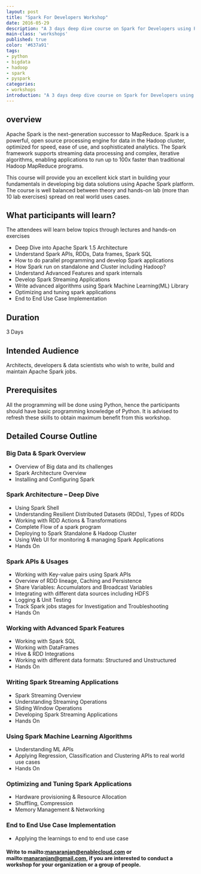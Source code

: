 ```yaml
---
layout: post
title: "Spark For Developers Workshop"
date: 2016-05-29
description: "A 3 days deep dive course on Spark for Developers using Python"
main-class: 'workshops'
published: true
color: '#637a91'
tags:
- python
- bigdata
- hadoop
- spark
- pyspark
categories:
- workshops
introduction: "A 3 days deep dive course on Spark for Developers using Python"
---
```


## overview

Apache Spark is the next-generation successor to MapReduce. Spark is a powerful, open source processing engine for data in the Hadoop cluster, optimized for speed, ease of use, and sophisticated analytics. The Spark framework supports streaming data processing and complex, iterative algorithms, enabling applications to run up to 100x faster than traditional Hadoop MapReduce programs.

This course will provide you an excellent kick start in building your fundamentals in developing big data solutions using Apache Spark platform. The course is well balanced between theory and hands-on lab (more than 10 lab exercises) spread on real world uses cases.


## What participants will learn?

The attendees will learn below topics through lectures and hands-on exercises

* Deep Dive into Apache Spark 1.5 Architecture
* Understand Spark APIs, RDDs, Data frames, Spark SQL
* How to do parallel programming and develop Spark applications
* How Spark run on standalone and Cluster including Hadoop?
* Understand Advanced Features and spark internals
* Develop Spark Streaming Applications
* Write advanced algorithms using Spark Machine Learning(ML) Library
* Optimizing and tuning spark applications
* End to End Use Case Implementation

## Duration

3 Days

## Intended Audience

Architects, developers & data scientists who wish to write, build and maintain Apache Spark jobs.

##  Prerequisites

All the programming will be done using Python, hence the participants should have basic programming knowledge of Python. It is advised to refresh these skills to obtain maximum benefit from this workshop.

## Detailed Course Outline

### Big Data & Spark Overview

* Overview of Big data and its challenges
* Spark Architecture Overview
* Installing and Configuring Spark

### Spark Architecture – Deep Dive

* Using Spark Shell
* Understanding Resilient Distributed Datasets (RDDs), Types of RDDs
* Working with RDD Actions & Transformations
* Complete Flow of a spark program
* Deploying to Spark Standalone & Hadoop Cluster
* Using Web UI for monitoring & managing Spark Applications
* Hands On

### Spark APIs & Usages

* Working with Key-value pairs using Spark APIs
* Overview of RDD lineage, Caching and Persistence
* Share Variables: Accumulators and Broadcast Variables
* Integrating with different data sources including HDFS
* Logging & Unit Testing
* Track Spark jobs stages for Investigation and Troubleshooting
* Hands On

### Working with Advanced Spark Features

* Working with Spark SQL
* Working with DataFrames
* Hive & RDD Integrations
* Working with different data formats: Structured and Unstructured
* Hands On

### Writing Spark Streaming Applications

* Spark Streaming Overview
* Understanding Streaming Operations
* Sliding Window Operations
* Developing Spark Streaming Applications
* Hands On

### Using Spark Machine Learning Algorithms

* Understanding ML APIs
* Applying Regression, Classification and Clustering APIs to real world use cases
* Hands On

### Optimizing and Tuning Spark Applications

* Hardware provisioning & Resource Allocation
* Shuffling, Compression
* Memory Management & Networking

### End to End Use Case Implementation

* Applying the learnings to end to end use case

#### Write to mailto:manaranjan@enablecloud.com or mailto:manaranjan@gmail.com, if you are interested to conduct a workshop for your organization or a group of people.
